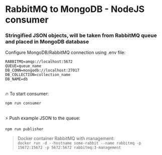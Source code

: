 # RabbitMQ to MongoDB - NodeJS consumer

### Stringified JSON objects, will be taken from RabbitMQ queue and placed in MongoDB database
Configure MongoDB/RabbitMQ connection using .env file:
````
RABBITMQ=amqp://localhost:5672
QUEUE=queue_name
DB_CONN=mongodb://localhost:27017
DB_COLLECTION=collection_name
DB_NAME=db
````
\
🔥 To start consumer:
````
npm run consumer
````
\
⚡ Push example JSON to the queue:
````
npm run publisher
````

>  Docker container RabbitMQ with management: \
>  ```` docker run -d --hostname some-rabbit --name rabbitmq -p 15672:15672 -p 5672:5672 rabbitmq:3-management ````
